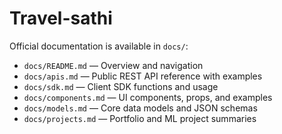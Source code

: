 # Travel-sathi

Official documentation is available in `docs/`:

- `docs/README.md` — Overview and navigation
- `docs/apis.md` — Public REST API reference with examples
- `docs/sdk.md` — Client SDK functions and usage
- `docs/components.md` — UI components, props, and examples
- `docs/models.md` — Core data models and JSON schemas
 - `docs/projects.md` — Portfolio and ML project summaries